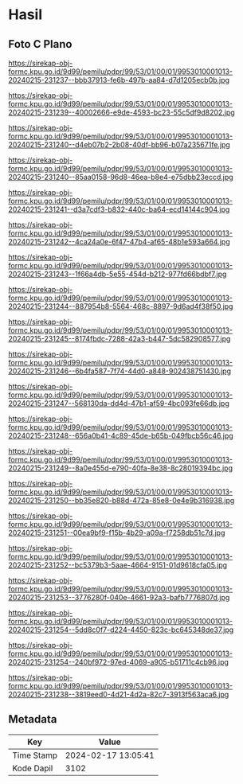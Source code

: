 # Hasil

## Foto C Plano

https://sirekap-obj-formc.kpu.go.id/9d99/pemilu/pdpr/99/53/01/00/01/9953010001013-20240215-231237--bbb37913-fe6b-497b-aa84-d7d1205ecb0b.jpg

https://sirekap-obj-formc.kpu.go.id/9d99/pemilu/pdpr/99/53/01/00/01/9953010001013-20240215-231239--40002666-e9de-4593-bc23-55c5df9d8202.jpg

https://sirekap-obj-formc.kpu.go.id/9d99/pemilu/pdpr/99/53/01/00/01/9953010001013-20240215-231240--d4eb07b2-2b08-40df-bb96-b07a235671fe.jpg

https://sirekap-obj-formc.kpu.go.id/9d99/pemilu/pdpr/99/53/01/00/01/9953010001013-20240215-231240--85aa0158-96d8-46ea-b8e4-e75dbb23eccd.jpg

https://sirekap-obj-formc.kpu.go.id/9d99/pemilu/pdpr/99/53/01/00/01/9953010001013-20240215-231241--d3a7cdf3-b832-440c-ba64-ecd14144c904.jpg

https://sirekap-obj-formc.kpu.go.id/9d99/pemilu/pdpr/99/53/01/00/01/9953010001013-20240215-231242--4ca24a0e-6f47-47b4-af65-48b1e593a664.jpg

https://sirekap-obj-formc.kpu.go.id/9d99/pemilu/pdpr/99/53/01/00/01/9953010001013-20240215-231243--1f66a4db-5e55-454d-b212-977fd66bdbf7.jpg

https://sirekap-obj-formc.kpu.go.id/9d99/pemilu/pdpr/99/53/01/00/01/9953010001013-20240215-231244--887954b8-5564-468c-8897-9d6ad4f38f50.jpg

https://sirekap-obj-formc.kpu.go.id/9d99/pemilu/pdpr/99/53/01/00/01/9953010001013-20240215-231245--8174fbdc-7288-42a3-b447-5dc582908577.jpg

https://sirekap-obj-formc.kpu.go.id/9d99/pemilu/pdpr/99/53/01/00/01/9953010001013-20240215-231246--6b4fa587-7f74-44d0-a848-902438751430.jpg

https://sirekap-obj-formc.kpu.go.id/9d99/pemilu/pdpr/99/53/01/00/01/9953010001013-20240215-231247--568130da-dd4d-47b1-af59-4bc093fe66db.jpg

https://sirekap-obj-formc.kpu.go.id/9d99/pemilu/pdpr/99/53/01/00/01/9953010001013-20240215-231248--656a0b41-4c89-45de-b65b-049fbcb56c46.jpg

https://sirekap-obj-formc.kpu.go.id/9d99/pemilu/pdpr/99/53/01/00/01/9953010001013-20240215-231249--8a0e455d-e790-40fa-8e38-8c28019394bc.jpg

https://sirekap-obj-formc.kpu.go.id/9d99/pemilu/pdpr/99/53/01/00/01/9953010001013-20240215-231250--bb35e820-b88d-472a-85e8-0e4e9b316938.jpg

https://sirekap-obj-formc.kpu.go.id/9d99/pemilu/pdpr/99/53/01/00/01/9953010001013-20240215-231251--00ea9bf9-f15b-4b29-a09a-f7258db51c7d.jpg

https://sirekap-obj-formc.kpu.go.id/9d99/pemilu/pdpr/99/53/01/00/01/9953010001013-20240215-231252--bc5379b3-5aae-4664-9151-01d9618cfa05.jpg

https://sirekap-obj-formc.kpu.go.id/9d99/pemilu/pdpr/99/53/01/00/01/9953010001013-20240215-231253--3776280f-040e-4661-92a3-bafb7776807d.jpg

https://sirekap-obj-formc.kpu.go.id/9d99/pemilu/pdpr/99/53/01/00/01/9953010001013-20240215-231254--5dd8c0f7-d224-4450-823c-bc645348de37.jpg

https://sirekap-obj-formc.kpu.go.id/9d99/pemilu/pdpr/99/53/01/00/01/9953010001013-20240215-231254--240bf972-97ed-4069-a905-b51711c4cb96.jpg

https://sirekap-obj-formc.kpu.go.id/9d99/pemilu/pdpr/99/53/01/00/01/9953010001013-20240215-231238--3819eed0-4d21-4d2a-82c7-3913f563aca6.jpg


## Metadata

| Key        | Value               |
| ---------- | ------------------- |
| Time Stamp | 2024-02-17 13:05:41 |
| Kode Dapil | 3102                |



